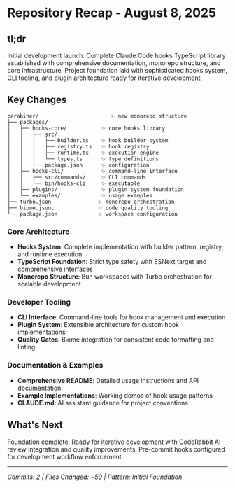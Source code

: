 # Repository Recap - August 8, 2025

## tl;dr

Initial development launch. Complete Claude Code hooks TypeScript library established with comprehensive documentation, monorepo structure, and core infrastructure. Project foundation laid with sophisticated hooks system, CLI tooling, and plugin architecture ready for iterative development.

## Key Changes

```
carabiner/                       ✨ new monorepo structure
├── packages/
│   ├── hooks-core/           ✨ core hooks library
│   │   ├── src/
│   │   │   ├── builder.ts    ✨ hook builder system
│   │   │   ├── registry.ts   ✨ hook registry
│   │   │   ├── runtime.ts    ✨ execution engine
│   │   │   └── types.ts      ✨ type definitions
│   │   └── package.json      ✨ configuration
│   ├── hooks-cli/            ✨ command-line interface
│   │   ├── src/commands/     ✨ CLI commands
│   │   └── bin/hooks-cli     ✨ executable
│   ├── plugins/              ✨ plugin system foundation
│   └── examples/             ✨ usage examples
├── turbo.json               ✨ monorepo orchestration
├── biome.jsonc              ✨ code quality tooling
└── package.json             ✨ workspace configuration
```

### Core Architecture

- **Hooks System**: Complete implementation with builder pattern, registry, and runtime execution
- **TypeScript Foundation**: Strict type safety with ESNext target and comprehensive interfaces
- **Monorepo Structure**: Bun workspaces with Turbo orchestration for scalable development

### Developer Tooling

- **CLI Interface**: Command-line tools for hook management and execution
- **Plugin System**: Extensible architecture for custom hook implementations
- **Quality Gates**: Biome integration for consistent code formatting and linting

### Documentation & Examples

- **Comprehensive README**: Detailed usage instructions and API documentation
- **Example Implementations**: Working demos of hook usage patterns
- **CLAUDE.md**: AI assistant guidance for project conventions

## What's Next

Foundation complete. Ready for iterative development with CodeRabbit AI review integration and quality improvements. Pre-commit hooks configured for development workflow enforcement.

---

_Commits: 2 | Files Changed: ~50 | Pattern: Initial Foundation_

